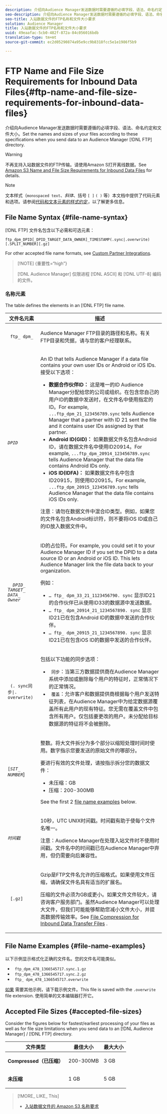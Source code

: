 ```yaml
---
description: 介绍向Audience Manager发送数据时需要遵循的必填字段、语法、命名约定和文件大小。在将数据发送到Audience Manager FTP目录时，根据这些规范设置文件的名称和大小。
seo-description: 介绍向Audience Manager发送数据时需要遵循的必填字段、语法、命名约定和文件大小。在将数据发送到Audience Manager FTP目录时，根据这些规范设置文件的名称和大小。
seo-title: 入站数据文件的FTP名称和文件大小要求
solution: Audience Manager
title: 入站数据文件的FTP名称和文件大小要求
uuid: 49eaafac-5cb0-482f-872a-84c056016bdb
translation-type: tm+mt
source-git-commit: ec2d05290874a95e9cc9b8318fcc5e1e1986f5b9

---
```



# FTP Name and File Size Requirements for Inbound Data Files{#ftp-name-and-file-size-requirements-for-inbound-data-files}

介绍向Audience Manager发送数据时需要遵循的必填字段、语法、命名约定和文件大小。Set the names and sizes of your files according to these specifications when you send data to an Audience Manager [!DNL FTP] directory.

>[!WARNING]
>
>不再支持入站数据文件的FTP传输。请使用Amazon S打开离线数据。See [Amazon S3 Name and File Size Requirements for Inbound Data Files](/help/using/integration/sending-audience-data/batch-data-transfer-explained/inbound-s3-filenames.md) for details.

>[!NOTE]
>
>文本样式（`monospaced text`、*斜体*、括号 `[ ]` `( )` 等）本文档中提供了代码元素和选项。请参阅[代码和文本元素的样式约定](../../../reference/code-style-elements.md)，以了解更多信息。

## File Name Syntax {#file-name-syntax}

[!DNL FTP] 文件名包含以下必需和可选元素：

`ftp_dpm_DPID[_DPID_TARGET_DATA_OWNER]_TIMESTAMP(.sync|.overwrite)[.SPLIT_NUMBER][.gz]`

For other accepted file name formats, see [Custom Partner Integrations](/help/using/integration/sending-audience-data/custom-partner-integrations.md).

>[!NOTE] {重要性=“high”}
>
>[!DNL Audience Manager] 仅限进程 [!DNL ASCII] 和 [!DNL UTF-8] 编码的文件。

### 名称元素

The table defines the elements in an [!DNL FTP] file name.

<table id="table_1EA97D75004148CE85F702427DB7E97A"> 
 <thead> 
  <tr> 
   <th colname="col1" class="entry"> 文件名元素 </th> 
   <th colname="col2" class="entry"> 描述 </th> 
  </tr> 
 </thead>
 <tbody> 
  <tr> 
   <td colname="col1"> <p> <code> ftp_ dpm_</code> </p> </td> 
   <td colname="col2"> <p><span class="keyword"> Audience Manager</span> FTP目录的路径和名称。有关FTP目录和凭据，请与您的客户经理联系。 </p> </td> 
  </tr> 
  <tr> 
   <td colname="col1"> <p> <code><i>DPID</i></code> </p> </td> 
   <td colname="col2"> <p>An lD that tells <span class="keyword"> Audience Manager</span> if a data file contains your own user IDs or Android or iOS IDs. 接受以下选项： </p> 
    <ul id="ul_818EB3EB2E5543F0B048BCEBB6699562"> 
     <li id="li_ED6B13CB49794F6BA3DB6D807F788BAF"> <b>数据合作伙伴ID：</b> 这是唯一的ID Audience Manager分配给您的公司或组织。在包含您自己的用户ID的数据中发送时，在文件名中使用指定的ID。For example, <code>...ftp_dpm_21_123456789.sync</code> tells <span class="keyword"> Audience Manager</span> that a partner with ID 21 sent the file and it contains user IDs assigned by that partner. </li> 
     <li id="li_1955911BA11F4F458227B77F383F25A3"> <b>Android ID(GID)：</b> 如果数据文件名包含Android ID，请在数据文件名中使用ID20914。For example, <code>...ftp_dpm_20914_123456789.sync</code> tells <span class="keyword"> Audience Manager</span> that the data file contains Android IDs only. </li> 
     <li id="li_54E7734C121646AF82095806DD1AED61"> <b>iOS ID(IDFA)：</b> 如果数据文件名中包含ID20915，则使用ID20915。For example, <code>...ftp_dpm_20915_123456789.sync</code> tells <span class="keyword"> Audience Manager</span> that the data file contains iOS IDs only. </li> 
    </ul> <p> <p>注意：请勿在数据文件中混合ID类型。例如，如果您的文件名包含Android标识符，则不要将iOS ID或自己的ID放入数据文件中。 </p> </p> </td> 
  </tr> 
  <tr> 
   <td colname="col1"> <p> <code><i>_ DPID_ TARGET_ DATA_ Owner</i></code> </p> </td> 
   <td colname="col2"> <p>ID的占位符。For example, you could set it to your <span class="keyword"> Audience Manager</span> ID if you set the DPID to a data source ID or an Android or iOS ID. This lets <span class="keyword"> Audience Manager</span> link the file data back to your organization. </p> <p>例如： </p> 
    <ul id="ul_55EBBCB11F2B4A858AEFBFA1CD99E286"> 
     <li id="li_3404428F4E3D49A5AB6EDF56310D923F"> <code>… ftp_ dpm_33_21_1123456790. sync</code> 显示ID21的合作伙伴已从使用ID33的数据源中发送数据。 </li> 
     <li id="li_CF8D5AF678764E9984A088FD5D7BBFB6"> <code>… ftp_ dpm_20914_21_1234567890. sync</code> 显示ID21已在包含Android ID的数据中发送的合作伙伴。 </li> 
     <li id="li_3D73168391D7443BADDF27153090274D"> <code>… ftp_ dpm_20915_21_1234567890. sync</code> 显示ID21已在包含iOS ID的数据中发送的合作伙伴。 </li> 
    </ul> </td> 
  </tr> 
  <tr> 
   <td colname="col1"> <p> <code> (. sync同步|. overwrite)</code> </p> </td> 
   <td colname="col2"> <p>包括以下功能的同步选项： </p> <p> 
     <ul id="ul_DAAF61EC636C4456BECDDC34C3F86E83"> 
      <li id="li_6EC6DE442B4546AA9F4F800D65C8A4EC"> <code> 同步</code>：当第三方数据提供商在Audience Manager系统中添加或删除每个用户的特征时，正常情况下的正常情况。 </li> 
      <li id="li_8FE8430C2C004F87835D55231A0D99C9"> <code> 覆盖</code>：允许客户和数据提供商根据每个用户发送特征列表，在Audience Manager中为给定数据源覆盖所有此用户的现有特征。您无需在覆盖文件中包含所有用户。仅包括要更改的用户。未分配给目标数据源的特征将不会被删除。 </li> 
     </ul> </p> </td> 
  </tr> 
  <tr> 
   <td colname="col1"> <p> <code>[<i>SIT_ NUMBER</i></code>] </p> </td> 
   <td colname="col2"> <p>整数。将大文件拆分为多个部分以缩短处理时间时使用。数字指示您要发送的原始文件的哪部分。 </p> <p>要进行有效的文件处理，请按指示拆分您的数据文件： </p> 
    <ul id="ul_E9446C5CA42649658093904D49D4369C"> 
     <li id="li_B275708DFE3F49E29EFAE6B838429E39">未压缩：GB </li> 
     <li id="li_A9638EB46ED14E0680B6575D5457E32F">压缩：200-300MB </li> 
    </ul> <p>See the first 2 <a href="../../../integration/sending-audience-data/batch-data-transfer-explained/inbound-ftp-filenames.md#file-name-examples"> file name examples</a> below. </p> </td> 
  </tr> 
  <tr> 
   <td colname="col1"> <p> <code><i>时间戳</i></code> </p> </td> 
   <td colname="col2"> <p>10秒，UTC UNIX时间戳。时间戳有助于使每个文件名唯一。 </p> 
    <draft-comment> 
     <p> <p>注意：Audience Manager在处理入站文件时不使用时间戳。文件名中的时间戳已在Audience Manager中弃用，但仍需要向后兼容性。 </p> </p> 
    </draft-comment> </td> 
  </tr> 
  <tr> 
   <td colname="col1"> <p> <code> [.gz]</code> </p> </td> 
   <td colname="col2"> <p>Gzip是FTP文件名允许的压缩格式。如果使用文件压缩，请确保文件名具有适当的扩展名。 </p> <p>压缩的文件必须为GB或更小。如果文件文件较大，请咨询客户服务部门。虽然Audience Manager可以处理大文件，但我们可能能够帮助您减小文件大小，并提高数据传输效率。See <a href="../../../integration/sending-audience-data/batch-data-transfer-explained/inbound-file-compression.md"> File Compression for Inbound Data Transfer Files</a> . </p> </td> 
  </tr> 
 </tbody> 
</table>

## File Name Examples {#file-name-examples}

以下示例显示格式化正确的文件名。您的文件名可能类似。

<ul class="simplelist"> 
 <li> <code> ftp_dpm_478_1366545717.sync.1.gz</code> </li> 
 <li> <code> ftp_dpm_478_1366545717.sync.2.gz</code> </li> 
 <li> <code> ftp_ dpm_478_1366545717.overwrite</code> </li> 
</ul>

[如果](assets/ftp_dpm_1234_1445374061.overwrite) 需要其他示例，请下载示例文件。This file is saved with the `.overwrite` file extension. 使用简单的文本编辑器打开它。

## Accepted File Sizes {#accepted-file-sizes}

Consider the figures below for fastest/earliest processing of your files as well as for file size limitations when you send data to an [!DNL Audience Manager] / [!DNL FTP] directory.

<table id="table_59FCC63806684DF8BE54A1EAF224A234"> 
 <thead> 
  <tr> 
   <th colname="col1" class="entry"> 文件类型 </th> 
   <th colname="col2" class="entry"> 最佳大小 </th> 
   <th colname="col3" class="entry"> 最大大小 </th> 
  </tr>
 </thead>
 <tbody> 
  <tr> 
   <td colname="col1"><b>Compressed（已压缩）</b> </td> 
   <td colname="col2"> <p>200-300MB </p> </td> 
   <td colname="col3"> <p>3 GB </p> </td> 
  </tr> 
  <tr> 
   <td colname="col1"><b>未压缩</b> </td> 
   <td colname="col2"> <p>1 GB </p> </td> 
   <td colname="col3"> <p>5 GB </p> </td> 
  </tr> 
 </tbody> 
</table>

>[!MORE_ LIKE_ This]
>
>* [入站数据文件的 Amazon S3 名称要求](../../../integration/sending-audience-data/batch-data-transfer-explained/inbound-s3-filenames.md)

